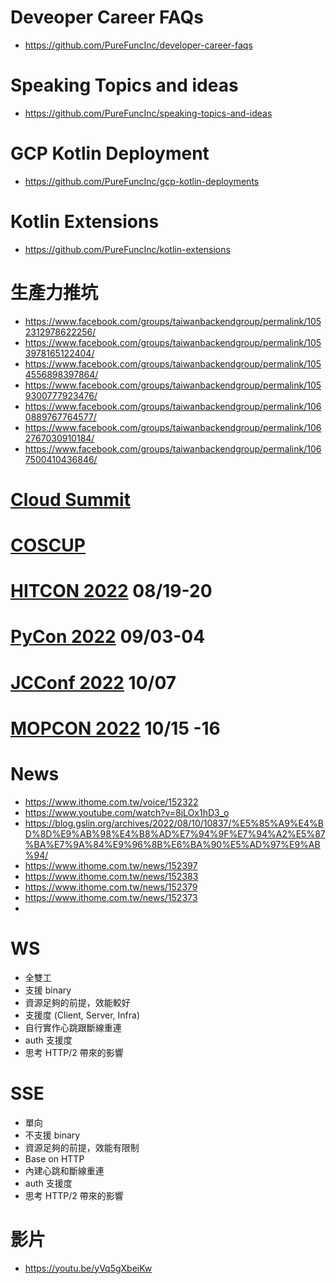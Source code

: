 # Deveoper Career FAQs
* https://github.com/PureFuncInc/developer-career-faqs

# Speaking Topics and ideas
* https://github.com/PureFuncInc/speaking-topics-and-ideas 

# GCP Kotlin Deployment
* https://github.com/PureFuncInc/gcp-kotlin-deployments

# Kotlin Extensions
* https://github.com/PureFuncInc/kotlin-extensions

# 生產力推坑
* https://www.facebook.com/groups/taiwanbackendgroup/permalink/1052312978622256/
* https://www.facebook.com/groups/taiwanbackendgroup/permalink/1053978165122404/
* https://www.facebook.com/groups/taiwanbackendgroup/permalink/1054556898397864/
* https://www.facebook.com/groups/taiwanbackendgroup/permalink/1059300777923476/
* https://www.facebook.com/groups/taiwanbackendgroup/permalink/1060889767764577/
* https://www.facebook.com/groups/taiwanbackendgroup/permalink/1062767030910184/
* https://www.facebook.com/groups/taiwanbackendgroup/permalink/1067500410436846/

# [Cloud Summit](https://cloudsummit.ithome.com.tw/)
# [COSCUP](https://coscup.org/2022/zh-TW/)
# [HITCON 2022](https://hitcon.org/2022/) 08/19-20
# [PyCon 2022](https://tw.pycon.org/2022/zh-hant) 09/03-04
# [JCConf 2022](https://jcconf.tw/2022) 10/07
# [MOPCON 2022](https://mopcon.org/2021/) 10/15 -16

# News
* https://www.ithome.com.tw/voice/152322
* https://www.youtube.com/watch?v=8jLOx1hD3_o
* https://blog.gslin.org/archives/2022/08/10/10837/%E5%85%A9%E4%BD%8D%E9%AB%98%E4%B8%AD%E7%94%9F%E7%94%A2%E5%87%BA%E7%9A%84%E9%96%8B%E6%BA%90%E5%AD%97%E9%AB%94/
* https://www.ithome.com.tw/news/152397
* https://www.ithome.com.tw/news/152383
* https://www.ithome.com.tw/news/152379
* https://www.ithome.com.tw/news/152373
* 

# WS
* 全雙工
* 支援 binary
* 資源足夠的前提，效能較好
* 支援度 (Client, Server, Infra)
* 自行實作心跳跟斷線重連
* auth 支援度
* 思考 HTTP/2 帶來的影響

# SSE
* 單向
* 不支援 binary
* 資源足夠的前提，效能有限制
* Base on HTTP
* 內建心跳和斷線重連
* auth 支援度
* 思考 HTTP/2 帶來的影響

# 影片
* https://youtu.be/yVq5gXbeiKw
